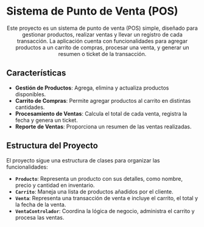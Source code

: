 # **Sistema de Punto de Venta (POS)**

<p align="center">
Este proyecto es un sistema de punto de venta (POS) simple, diseñado para gestionar productos, realizar ventas y llevar un registro de cada transacción. La aplicación cuenta con funcionalidades para agregar productos a un carrito de compras, procesar una venta, y generar un resumen o ticket de la transacción.
</p>

## **Características**

- **Gestión de Productos**: Agrega, elimina y actualiza productos disponibles.
- **Carrito de Compras**: Permite agregar productos al carrito en distintas cantidades.
- **Procesamiento de Ventas**: Calcula el total de cada venta, registra la fecha y genera un ticket.
- **Reporte de Ventas**: Proporciona un resumen de las ventas realizadas.

## **Estructura del Proyecto**
El proyecto sigue una estructura de clases para organizar las funcionalidades:

- **`Producto`**: Representa un producto con sus detalles, como nombre, precio y cantidad en inventario.
- **`Carrito`**: Maneja una lista de productos añadidos por el cliente.
- **`Venta`**: Representa una transacción de venta e incluye el carrito, el total y la fecha de la venta.
- **`VentaControlador`**: Coordina la lógica de negocio, administra el carrito y procesa las ventas.
